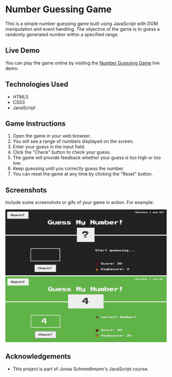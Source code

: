 # Number Guessing Game

This is a simple number guessing game built using JavaScript with DOM manipulation and event handling. The objective of the game is to guess a randomly generated number within a specified range.

## Live Demo

You can play the game online by visiting the [Number Guessing Game](https://kalbehaider.github.io/Guess-My-Number/) live demo.

## Technologies Used

- HTML5
- CSS3
- JavaScript

## Game Instructions

1. Open the game in your web browser.
2. You will see a range of numbers displayed on the screen.
3. Enter your guess in the input field.
4. Click the "Check" button to check your guess.
5. The game will provide feedback whether your guess is too high or too low.
6. Keep guessing until you correctly guess the number.
7. You can reset the game at any time by clicking the "Reset" button.

## Screenshots

Include some screenshots or gifs of your game in action. For example:

![Screenshot 1](https://raw.githubusercontent.com/Kalbehaider/Guess-My-Number/main/Screenshots/68747470733a2f2f7261772e6769746875622e636f6d2f4874657459696e4d696e2f47756573732d4d792d4e756d6265722f6d61737465722f73637265656e.png)
![Screenshot 2](https://raw.githubusercontent.com/Kalbehaider/Guess-My-Number/main/Screenshots/68747470733a2f2f7261772e6769746875622e636f6d2f4874657459696e4d696e2f47756573732d4d792d4e756d6265722f6d61737465722f73637265656e73686f742f30322e706e67.png)

## Acknowledgements

- This project is part of Jonas Schmedtmann's JavaScript course.
